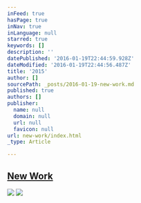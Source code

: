 ```yaml
---
inFeed: true
hasPage: true
inNav: true
inLanguage: null
starred: true
keywords: []
description: ''
datePublished: '2016-01-19T22:44:59.928Z'
dateModified: '2016-01-19T22:44:56.487Z'
title: '2015'
author: []
sourcePath: _posts/2016-01-19-new-work.md
published: true
authors: []
publisher:
  name: null
  domain: null
  url: null
  favicon: null
url: new-work/index.html
_type: Article

---
```

## [New Work][0]
![](https://s3-us-west-2.amazonaws.com/the-grid-img/p/432bd69500c72e57e551d5b1658fc120b06a2511.jpg)
![](https://the-grid-user-content.s3-us-west-2.amazonaws.com/b6a292fa-f54a-4949-820f-7c2a06149812.jpg)

[0]: https://www.instagram.com/the.creationist/